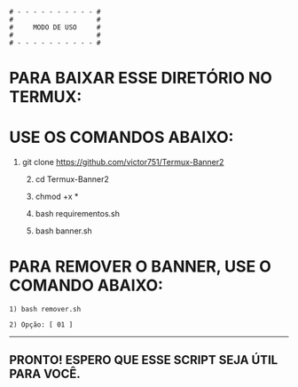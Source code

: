 
	# - - - - - - - - - - #
	#                     #
	#     MODO DE USO     #
	#                     #
	# - - - - - - - - - - #


# PARA BAIXAR ESSE DIRETÓRIO NO TERMUX:
# USE OS COMANDOS ABAIXO:

1) git clone https://github.com/victor751/Termux-Banner2
         
	2) cd Termux-Banner2
	
	3) chmod +x *

	4) bash requirementos.sh

	5) bash banner.sh



# PARA REMOVER O BANNER, USE O COMANDO ABAIXO:

	1) bash remover.sh

	2) Opção: [ 01 ]

------------------------------------



## PRONTO! ESPERO QUE ESSE SCRIPT SEJA ÚTIL PARA VOCÊ.
